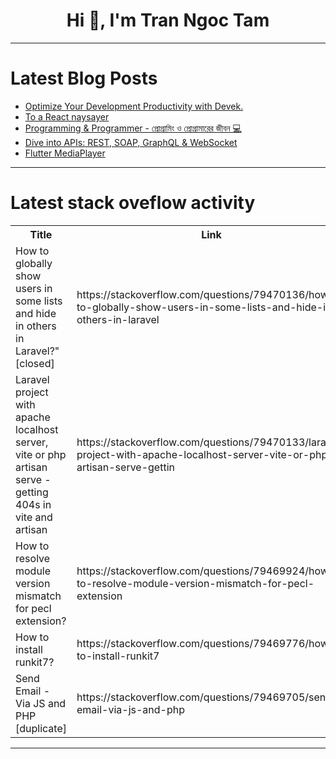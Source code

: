 <h1 align="center">Hi 👋, I'm Tran Ngoc Tam</h1>

---

# Latest Blog Posts 
<!-- BLOG-POST-LIST:START -->
- [Optimize Your Development Productivity with Devek.](https://dev.to/devek-ai/-51o4)
- [To a React naysayer](https://dev.to/mshertzberg/to-a-react-naysayer-4mmp)
- [Programming &amp; Programmer - প্রোগ্রামিং ও প্রোগ্রামারের জীবন 💻](https://dev.to/programmerhasan/programming-programmer-prograamin-o-prograamaarer-jiibn-122b)
- [Dive into APIs: REST, SOAP, GraphQL &amp; WebSocket](https://dev.to/gazi2050/dive-into-apis-rest-soap-graphql-websocket-k1)
- [Flutter MediaPlayer](https://dev.to/ibrahimsezer/flutter-mediaplayer-cf)
<!-- BLOG-POST-LIST:END -->

---

# Latest stack oveflow activity
<table>
  <tr><th>Title</th><th>Link</th></tr>
  <!-- STACKOVERFLOW:START --><tr><td>How to globally show users in some lists and hide in others in Laravel?&quot; [closed]</td><td>https://stackoverflow.com/questions/79470136/how-to-globally-show-users-in-some-lists-and-hide-in-others-in-laravel</td></tr><tr><td>Laravel project with apache localhost server, vite or php artisan serve - getting 404s in vite and artisan</td><td>https://stackoverflow.com/questions/79470133/laravel-project-with-apache-localhost-server-vite-or-php-artisan-serve-gettin</td></tr><tr><td>How to resolve module version mismatch for pecl extension?</td><td>https://stackoverflow.com/questions/79469924/how-to-resolve-module-version-mismatch-for-pecl-extension</td></tr><tr><td>How to install runkit7?</td><td>https://stackoverflow.com/questions/79469776/how-to-install-runkit7</td></tr><tr><td>Send Email - Via JS and PHP [duplicate]</td><td>https://stackoverflow.com/questions/79469705/send-email-via-js-and-php</td></tr><!-- STACKOVERFLOW:END -->
</table>

---


